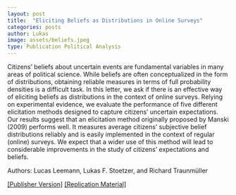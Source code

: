 ```yaml
---
layout: post
title:  "Eliciting Beliefs as Distributions in Online Surveys"
categories: posts
author: Lukas
image: assets/beliefs.jpeg
type: Publication Political Analysis
---
```


Citizens’ beliefs about uncertain events are fundamental variables in many areas of political science. While beliefs are often conceptualized in the form of distributions, obtaining reliable measures in terms of full probability densities is a difficult task. In this letter, we ask if there is an effective way of eliciting beliefs as distributions in the context of online surveys. Relying on experimental evidence, we evaluate the performance of five different elicitation methods designed to capture citizens’ uncertain expectations. Our results suggest that an elicitation method originally proposed by Manski (2009) performs well. It measures average citizens’ subjective belief distributions reliably and is easily implemented in the context of regular (online) surveys. We expect that a wider use of this method will lead to considerable improvements in the study of citizens’ expectations and beliefs.

Authors: Lucas Leemann, Lukas F. Stoetzer, and Richard Traunmüller 

[[Publisher Version]](https://doi.org/10.1017/pan.2020.42) [[Replication Material]](https://doi.or/0.101/an.2020.42.)